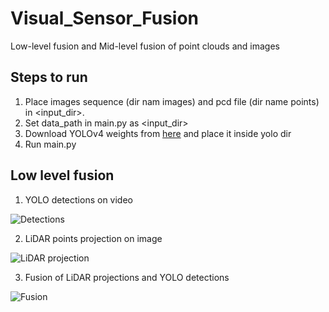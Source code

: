 # Visual_Sensor_Fusion
Low-level fusion and Mid-level fusion of point clouds and images

## Steps to run
1. Place images sequence (dir nam images) and pcd file (dir name points) in <input_dir>.
2. Set data_path in main.py as <input_dir>
3. Download YOLOv4 weights from [here](https://github.com/AlexeyAB/darknet/releases/download/darknet_yolo_v3_optimal/yolov4.weights) and place it inside yolo dir
4. Run main.py

## Low level fusion
1. YOLO detections on video

![Detections](https://github.com/niteshjha08/Visual_Sensor_Fusion/blob/main/data/media/detections_1.gif)

2. LiDAR points projection on image

![LiDAR projection](https://github.com/niteshjha08/Visual_Sensor_Fusion/blob/main/data/media/lidar_1.gif)

3. Fusion of LiDAR projections and YOLO detections

![Fusion](https://github.com/niteshjha08/Visual_Sensor_Fusion/blob/main/data/media/ouput1.gif)
